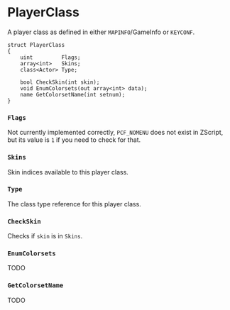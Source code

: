 # PlayerClass

A player class as defined in either `MAPINFO`/GameInfo or `KEYCONF`.

```
struct PlayerClass
{
	uint         Flags;
	array<int>   Skins;
	class<Actor> Type;

	bool CheckSkin(int skin);
	void EnumColorsets(out array<int> data);
	name GetColorsetName(int setnum);
}
```

### `Flags`

Not currently implemented correctly, `PCF_NOMENU` does not exist in ZScript,
but its value is `1` if you need to check for that.

### `Skins`

Skin indices available to this player class.

### `Type`

The class type reference for this player class.

### `CheckSkin`

Checks if `skin` is in `Skins`.

### `EnumColorsets`

TODO

### `GetColorsetName`

TODO

<!-- EOF -->
